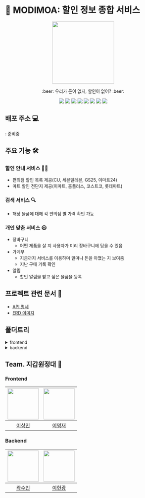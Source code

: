 # :shopping_cart: MODIMOA: 할인 정보 종합 서비스

<div align="center"><img src="https://i.imgur.com/P6G76Pj.png" width="200"></div>

<p align="center">:beer: 우리가 돈이 없지, 할인이 없어? :beer:</p>
<div align="center">
<img src="https://img.shields.io/badge/-React-61DAFB?logo=react&logoColor=white&style=flat"/>
<img src="https://img.shields.io/badge/-Redux-764ABC?logo=redux&style=flat" />
<img src="https://img.shields.io/badge/-Sass-CC6699?logo=sass&logoColor=white&style=flat" />
<img src="https://img.shields.io/badge/-MaterialUI-007FFF?logo=mui&logoColor=white&style=flat" />
<img src="https://img.shields.io/badge/-SpringBoot-6DB33F?logo=springboot&logoColor=white&style=flat" />
<img src="https://img.shields.io/badge/-MariaDB-003545?logo=mariadb&logoColor=white&style=flat" />
<img src="https://img.shields.io/badge/-Java-007396?logo=java&logoColor=white&style=flat" />
<img src="https://img.shields.io/badge/-AWS-232F3E?logo=amazonaws&logoColor=white&style=flat" />
</div>

## 배포 주소 :computer:

: 준비중

## 주요 기능 :hammer_and_wrench:

### 할인 안내 서비스 👨‍🏫

- 편의점 할인 목록 제공(CU, 세븐일레븐, GS25, 이마트24)
- 마트 할인 전단지 제공(이마트, 홈플러스, 코스트코, 롯데마트)

### 검색 서비스 :mag:

- 해당 물품에 대해 각 편의점 별 가격 확인 가능

### 개인 맞춤 서비스 :smiley:

- 장바구니
  - 어떤 제품을 살 지 사용자가 미리 장바구니에 담을 수 있음
- 가계부
  - 지금까지 서비스를 이용하며 얼마나 돈을 아꼈는 지 보여줌
  - 지난 구매 기록 확인
- 알림
  - 할인 알림을 받고 싶은 물품을 등록

## 프로젝트 관련 문서 :bookmark_tabs:

- [API 명세](https://documenter.getpostman.com/view/16654619/UVRHiiCA#8f1ebfba-2b5c-4bb6-b49c-ca4ef425e708)
- [ERD 이미지](https://user-images.githubusercontent.com/43488326/147884341-28af1ada-9d23-489b-9b1d-46ef02b77afb.png)

## 폴더트리

<details>
  <summary>frontend</summary>
  
  ```bash
.
├── public
│   ├── favicon.ico
│   ├── img
│   │   ├── back_button.png
│   │   ├── beer_128.png
│   │   ├── beer_512.png
│   │   ├── cart.png
│   │   ├── enter_icon_128.png
│   │   ├── enter_icon_512.png
│   │   ├── kakao_btn.png
│   │   ├── logo_1024.png
│   │   ├── logo_128.png
│   │   ├── logo_256.png
│   │   ├── logo_512.png
│   │   ├── logo_beer_128.png
│   │   ├── logo_beer_256.png
│   │   ├── logo_beer_512.png
│   │   ├── logo_long_1024.png
│   │   ├── logo_long_512.png
│   │   ├── logo_long_and_text_1024.png
│   │   ├── logo_long_and_text_512.png
│   │   ├── mart_costco.jpg
│   │   ├── mart_cu.jpg
│   │   ├── mart_emart24.jpg
│   │   ├── mart_emart.jpg
│   │   ├── mart_folder.png
│   │   ├── mart_gs25.jpg
│   │   ├── mart_homeplus.jpg
│   │   ├── mart_lottemart.jpg
│   │   ├── mart_seven11.jpg
│   │   └── search_icon.png
│   ├── index.html
│   ├── logo192.png
│   ├── logo512.png
│   ├── manifest.json
│   └── robots.txt
└── src
    ├── App.js
    ├── App.test.js
    ├── Components
    │   ├── About
    │   ├── BuyModal
    │   ├── Header
    │   ├── HelmetComponent
    │   ├── Intro
    │   ├── Layout
    │   │   ├── BackButton
    │   │   ├── SideMenu
    │   │   └── SideMenuBtn
    │   ├── Login
    │   │   └── LoginButton
    │   ├── LogoutToastMessage
    │   ├── Main
    │   ├── MartList
    │   │   └── MartListBtn
    │   ├── MyBag
    │   ├── MyPageContent
    │   ├── Product
    │   ├── ProductDetail
    │   ├── ProductList
    │   ├── Register
    │   │   └── RegisterButton
    │   └── Util
    │       ├── Auth.js
    │       ├── Constant.js
    │       ├── Cookie.js
    │       ├── Request.js
    │       ├── SampleList.js
    │       └── Throttle.js
    ├── index.css
    ├── index.js
    ├── logo.svg
    ├── Pages
    │   ├── AboutPage.js
    │   ├── index.js
    │   ├── IntroPage.js
    │   ├── LoginPage.js
    │   ├── MainPage.js
    │   ├── MyBagPage.js
    │   ├── MyPage.js
    │   ├── ProductDetailPage.js
    │   ├── ProductListPage.js
    │   └── RegisterPage.js
    ├── reportWebVitals.js
    ├── Routes
    │   └── Router.js
    ├── scss
    │   ├── About.scss
    │   ├── base
    │   │   ├── _base.scss
    │   │   ├── _mixin.scss
    │   │   └── _variable.scss
    │   ├── components
    │   │   ├── _about.scss
    │   │   ├── _detail.scss
    │   │   ├── _headerLogo.scss
    │   │   ├── _intro.scss
    │   │   ├── _login.scss
    │   │   ├── _logoutToast.scss
    │   │   ├── _mainContent.scss
    │   │   ├── _martLabel.scss
    │   │   ├── _martList.scss
    │   │   ├── _myBag.scss
    │   │   ├── _myPage.scss
    │   │   ├── _product.scss
    │   │   ├── _search.scss
    │   │   ├── _sideMenuBtn.scss
    │   │   ├── _sideMenu.scss
    │   │   └── _sortbar.scss
    │   ├── Intro.scss
    │   ├── Layout.scss
    │   ├── Login.scss
    │   ├── MainPage.scss
    │   ├── MartList.scss
    │   ├── MyBagPage.scss
    │   ├── MyPage.scss
    │   ├── ProductDetail.scss
    │   └── ProductList.scss
    ├── setupTests.js
    └── Store
        ├── Actions
        │   ├── martAction.js
        │   ├── productAction.js
        │   ├── sideMenuAction.js
        │   ├── type.js
        │   └── userAction.js
        ├── Reducers
        │   ├── index.js
        │   ├── martReducer.js
        │   ├── productReducer.js
        │   ├── sideMenuReducer.js
        │   └── userReducer.js
        └── store.js

  ```

</details>
<details>
  <summary>backend</summary>

```bash
.
├── java
│   └── com
│       └── modimoa
│           └── backend
│               ├── BackendApplication.java
│               ├── controller
│               │   ├── MybagController.java
│               │   ├── ProductController.java
│               │   └── UserController.java
│               ├── domain
│               │   ├── BaseTimeEntity.java
│               │   ├── Mart.java
│               │   ├── Mybag.java
│               │   ├── Product.java
│               │   ├── SaleCategory.java
│               │   └── User.java
│               ├── dto
│               │   └── MybagSaveReqDto.java
│               ├── errorhandling
│               │   ├── CustomException.java
│               │   ├── ErrorCode.java
│               │   ├── ErrorResponse.java
│               │   └── GlobalExceptionHandler.java
│               ├── repository
│               │   ├── MybagRepository.java
│               │   ├── ProductRepository.java
│               │   └── UserRepository.java
│               ├── service
│               │   ├── EncryptionUtils.java
│               │   ├── MybagService.java
│               │   ├── ProductService.java
│               │   └── UserService.java
│               └── SwaggerConfig.java
└── resources
    ├── application.properties
    └── static
        └── index.html

``` 

  </details>

## Team. 지갑원정대 :money_with_wings:

### Frontend

| [<img src="https://github.com/poiu694.png" width="100px">](https://github.com/poiu694) | [<img src="https://github.com/leemir.png" width="100px">](https://github.com/leemir) |
| :------------------------------------------------------------------------------------: | :----------------------------------------------------------------------------------: |
|                          [이상민](https://github.com/poiu694)                          |                         [이명재](https://github.com/leemir)                          |

### Backend

| [<img src="https://github.com/suin0730.png" width="100px">](https://github.com/suin0730) | [<img src="https://github.com/Hyun-git.png" width="100px">](https://github.com/Hyun-git) |
| :--------------------------------------------------------------------------------------: | :--------------------------------------------------------------------------------------: |
|                          [곽수인](https://github.com/suin0730)                           |                          [이현광](https://github.com/Hyun-git)                           |